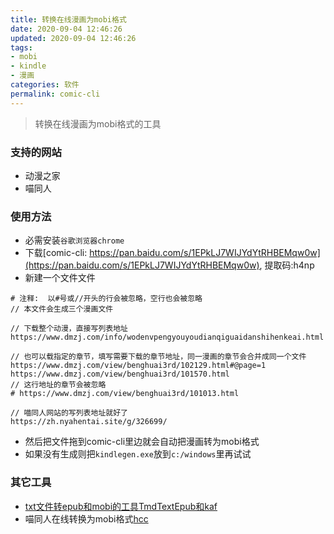 ```yaml
---
title: 转换在线漫画为mobi格式
date: 2020-09-04 12:46:26
updated: 2020-09-04 12:46:26
tags:
- mobi
- kindle
- 漫画
categories: 软件
permalink: comic-cli
---
```

>转换在线漫画为mobi格式的工具

### 支持的网站
- 动漫之家
- 喵同人


### 使用方法
- 必需安装`谷歌浏览器chrome`
- 下载[comic-cli: https://pan.baidu.com/s/1EPkLJ7WIJYdYtRHBEMqw0w](https://pan.baidu.com/s/1EPkLJ7WIJYdYtRHBEMqw0w), 提取码:h4np
- 新建一个文件文件
```text
# 注释:  以#号或//开头的行会被忽略，空行也会被忽略
// 本文件会生成三个漫画文件

// 下载整个动漫，直接写列表地址
https://www.dmzj.com/info/wodenvpengyouyoudianqiguaidanshihenkeai.html

// 也可以载指定的章节，填写需要下载的章节地址，同一漫画的章节会合并成同一个文件
https://www.dmzj.com/view/benghuai3rd/102129.html#@page=1
https://www.dmzj.com/view/benghuai3rd/101570.html
// 这行地址的章节会被忽略
# https://www.dmzj.com/view/benghuai3rd/101013.html

// 喵同人网站的写列表地址就好了
https://zh.nyahentai.site/g/326699/
```
- 然后把文件拖到comic-cli里边就会自动把漫画转为mobi格式
- 如果没有生成则把`kindlegen.exe`放到`c:/windows`里再试试

### 其它工具
- [txt文件转epub和mobi的工具TmdTextEpub和kaf](https://ystyle.top/2019/12/31/txt-converto-epub-and-mobi/)
- 喵同人在线转换为mobi格式[hcc](https://hcc.ystyle.top/)
